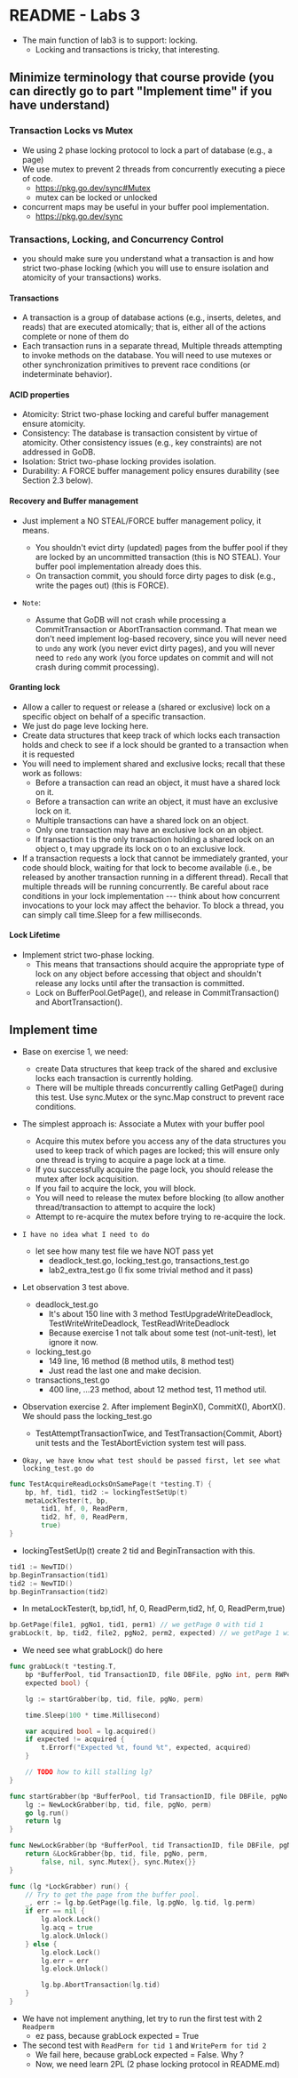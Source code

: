 # README - Labs 3

- The main function of lab3 is to support: locking.
  - Locking and transactions is tricky, that interesting.

## Minimize terminology that course provide (you can directly go to part "Implement time" if you have understand)

### Transaction Locks vs Mutex

- We using 2 phase locking protocol to lock a part of database (e.g., a page)
- We use mutex to prevent 2 threads from concurrently executing a piece of code.
  - https://pkg.go.dev/sync#Mutex
  - mutex can be locked or unlocked
- concurrent maps may be useful in your buffer pool implementation.
  - https://pkg.go.dev/sync

### Transactions, Locking, and Concurrency Control

- you should make sure you understand what a transaction is and how strict two-phase locking (which you will use to ensure isolation and atomicity of your transactions) works.

#### Transactions

- A transaction is a group of database actions (e.g., inserts, deletes, and reads) that are executed atomically; that is, either all of the actions complete or none of them do
- Each transaction runs in a separate thread, Multiple threads attempting to invoke methods on the database. You will need to use mutexes or other synchronization primitives to prevent race conditions (or indeterminate behavior).

#### ACID properties

- Atomicity: Strict two-phase locking and careful buffer management ensure atomicity.
- Consistency: The database is transaction consistent by virtue of atomicity. Other consistency issues (e.g., key constraints) are not addressed in GoDB.
- Isolation: Strict two-phase locking provides isolation.
- Durability: A FORCE buffer management policy ensures durability (see Section 2.3 below).

#### Recovery and Buffer management

- Just implement a NO STEAL/FORCE buffer management policy, it means.

  - You shouldn't evict dirty (updated) pages from the buffer pool if they are locked by an uncommitted transaction (this is NO STEAL). Your buffer pool implementation already does this.
  - On transaction commit, you should force dirty pages to disk (e.g., write the pages out) (this is FORCE).

- `Note`:
  - Assume that GoDB will not crash while processing a CommitTransaction or AbortTransaction command. That mean we don't need implement log-based recovery, since you will never need to `undo` any work (you never evict dirty pages), and you will never need to `redo` any work (you force updates on commit and will not crash during commit processing).

#### Granting lock

- Allow a caller to request or release a (shared or exclusive) lock on a specific object on behalf of a specific transaction.
- We just do page leve locking here.
- Create data structures that keep track of which locks each transaction holds and check to see if a lock should be granted to a transaction when it is requested
- You will need to implement shared and exclusive locks; recall that these work as follows:
  - Before a transaction can read an object, it must have a shared lock on it.
  - Before a transaction can write an object, it must have an exclusive lock on it.
  - Multiple transactions can have a shared lock on an object.
  - Only one transaction may have an exclusive lock on an object.
  - If transaction t is the only transaction holding a shared lock on an object o, t may upgrade its lock on o to an exclusive lock.
- If a transaction requests a lock that cannot be immediately granted, your code should block, waiting for that lock to become available (i.e., be released by another transaction running in a different thread). Recall that multiple threads will be running concurrently. Be careful about race conditions in your lock implementation --- think about how concurrent invocations to your lock may affect the behavior. To block a thread, you can simply call time.Sleep for a few milliseconds.

#### Lock Lifetime

- Implement strict two-phase locking.
  - This means that transactions should acquire the appropriate type of lock on any object before accessing that object and shouldn't release any locks until after the transaction is committed.
  - Lock on BufferPool.GetPage(), and release in CommitTransaction() and AbortTransaction().

## Implement time

- Base on exercise 1, we need:
  - create Data structures that keep track of the shared and exclusive locks each transaction is currently holding.
  - There will be multiple threads concurrently calling GetPage() during this test. Use sync.Mutex or the sync.Map construct to prevent race conditions.
- The simplest approach is: Associate a Mutex with your buffer pool

  - Acquire this mutex before you access any of the data structures you used to keep track of which pages are locked; this will ensure only one thread is trying to acquire a page lock at a time.
  - If you successfully acquire the page lock, you should release the mutex after lock acquisition.
  - If you fail to acquire the lock, you will block.
  - You will need to release the mutex before blocking (to allow another thread/transaction to attempt to acquire the lock)
  - Attempt to re-acquire the mutex before trying to re-acquire the lock.

- `I have no idea what I need to do`
  - let see how many test file we have NOT pass yet
    - deadlock_test.go, locking_test.go, transactions_test.go
    - lab2_extra_test.go (I fix some trivial method and it pass)
- Let observation 3 test above.

  - deadlock_test.go
    - It's about 150 line with 3 method TestUpgradeWriteDeadlock, TestWriteWriteDeadlock, TestReadWriteDeadlock
    - Because exercise 1 not talk about some test (not-unit-test), let ignore it now.
  - locking_test.go
    - 149 line, 16 method (8 method utils, 8 method test)
    - Just read the last one and make decision.
  - transactions_test.go
    - 400 line, ...23 method, about 12 method test, 11 method util.

- Observation exercise 2. After implement BeginX(), CommitX(), AbortX(). We should pass the locking_test.go
  - TestAttemptTransactionTwice, and TestTransaction{Commit, Abort} unit tests and the TestAbortEviction system test will pass.
- `Okay, we have know what test should be passed first, let see what locking_test.go do`

```go
func TestAcquireReadLocksOnSamePage(t *testing.T) {
	bp, hf, tid1, tid2 := lockingTestSetUp(t)
	metaLockTester(t, bp,
		tid1, hf, 0, ReadPerm,
		tid2, hf, 0, ReadPerm,
		true)
}
```

- lockingTestSetUp(t) create 2 tid and BeginTransaction with this.

```go
tid1 := NewTID()
bp.BeginTransaction(tid1)
tid2 := NewTID()
bp.BeginTransaction(tid2)
```

- In metaLockTester(t, bp,tid1, hf, 0, ReadPerm,tid2, hf, 0, ReadPerm,true)

```go
bp.GetPage(file1, pgNo1, tid1, perm1) // we getPage 0 with tid 1
grabLock(t, bp, tid2, file2, pgNo2, perm2, expected) // we getPage 1 with tid 2
```

- We need see what grabLock() do here

```go
func grabLock(t *testing.T,
	bp *BufferPool, tid TransactionID, file DBFile, pgNo int, perm RWPerm,
	expected bool) {

	lg := startGrabber(bp, tid, file, pgNo, perm)

	time.Sleep(100 * time.Millisecond)

	var acquired bool = lg.acquired()
	if expected != acquired {
		t.Errorf("Expected %t, found %t", expected, acquired)
	}

	// TODO how to kill stalling lg?
}

func startGrabber(bp *BufferPool, tid TransactionID, file DBFile, pgNo int, perm RWPerm) *LockGrabber {
	lg := NewLockGrabber(bp, tid, file, pgNo, perm)
	go lg.run()
	return lg
}

func NewLockGrabber(bp *BufferPool, tid TransactionID, file DBFile, pgNo int, perm RWPerm) *LockGrabber {
	return &LockGrabber{bp, tid, file, pgNo, perm,
		false, nil, sync.Mutex{}, sync.Mutex{}}
}

func (lg *LockGrabber) run() {
	// Try to get the page from the buffer pool.
	_, err := lg.bp.GetPage(lg.file, lg.pgNo, lg.tid, lg.perm)
	if err == nil {
		lg.alock.Lock()
		lg.acq = true
		lg.alock.Unlock()
	} else {
		lg.elock.Lock()
		lg.err = err
		lg.elock.Unlock()

		lg.bp.AbortTransaction(lg.tid)
	}
}
```

- We have not implement anything, let try to run the first test with 2 `Readperm`
  - ez pass, because grabLock expected = True
- The second test with `ReadPerm for tid 1` and `WritePerm for tid 2`
  - We fail here, because grabLock expected = False. Why ?
  - Now, we need learn 2PL (2 phase locking protocol in README.md)
